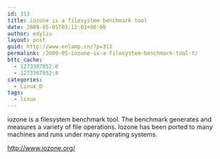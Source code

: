 ```yaml
---
id: 313
title: iozone is a filesystem benchmark tool
date: 2009-05-05T03:12:03+00:00
author: edyliu
layout: post
guid: http://www.enlamp.cn/?p=313
permalink: /2009-05-iozone-is-a-filesystem-benchmark-tool-t/
bttc_cache:
  - 1273307852:0
  - 1273307852:0
categories:
  - Linux_D
tags:
  - linux
---
```

iozone is a filesystem benchmark tool. The benchmark generates and measures a variety of file operations. Iozone has been ported to many machines and runs under many operating systems. 

http://www.iozone.org/